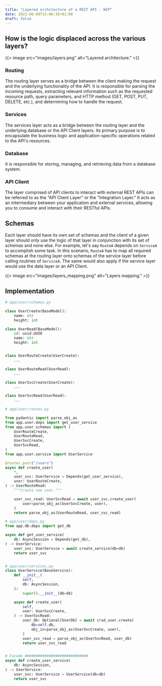 ```yaml
---
title: "Layered architecture of a REST API - WIP"
date: 2023-06-09T15:00:35+01:00
draft: false
---
```



## How is the logic displaced across the various layers?

<!-- ![layered architecture](images/layers.png) -->
{{< image
src="images/layers.png"
alt="Layered architecture." >}}

### Routing

The routing layer serves as a bridge between the client making the request and the underlying functionality of the API. It is responsible for parsing the incoming requests, extracting relevant information such as the requested resource path, query parameters, and HTTP method (GET, POST, PUT, DELETE, etc.), and determining how to handle the request.

### Services

The services layer acts as a bridge between the routing layer and the underlying database or the API Client layers. Its primary purpose is to encapsulate the business logic and application-specific operations related to the API's resources.

### Database

It is responsible for storing, managing, and retrieving data from a database system.

### API Client

The layer comprised of API clients to interact with external REST APIs can be referred to as the "API Client Layer" or the "Integration Layer." It acts as an intermediary between your application and external services, allowing you to consume and interact with their RESTful APIs.

## Schemas

Each layer should have its own set of schemas and the client of a given layer should only use the logic of that layer in conjunction with its set of schemas and none else. For example, let's say `RouteA` depends on `ServiceA` to accomplish some task. In this scenario, `RouteA` has to map all required schemas at the routing layer onto schemas of the service layer before calling routines of `ServiceA`. The same would also apply if the service layer would use the data layer or an API Client.

<!-- ![Layers mapping](images/layers_mapping.png) -->
{{< image
src="images/layers_mapping.png"
alt="Layers mapping." >}}

## Implementation

``` python
# app/user/schemas.py

class UserCreate(BaseModel):
    name: str
    height: int

class UserRead(BaseModel):
    id: uuid.UUID
    name: str
    height: int


class UserRouteCreate(UserCreate):
    ...

class UserRouteRead(UserRead):
    ...

class UserSvcCreate(UserCreate):
    ...

class UserSvcRead(UserRead):
    ...

```


``` python
# app/user/routes.py

from pydantic import parse_obj_as
from app.user.deps import get_user_service
from app.user.schemas import (
    UserRouteCreate,
    UserRouteRead,
    UserSvcCreate,
    UserSvcRead,
)
from app.user.service import UserService

@router.post("/users")
async def create_user(
    *,
    user_svc: UserService = Depends(get_user_service),
    user: UserRouteCreate,
) -> UserRouteRead:
    """Create new user."""

    user_svc_read: UserSvcRead = await user_svc.create_user(
        user=parse_obj_as(UserSvcCreate, user),
    )
    return parse_obj_as(UserRouteRead, user_svc_read)

```

``` python
# app/user/deps.py
from app.db.deps import get_db

async def get_user_service(
    db: AsyncSession = Depends(get_db),
) -> UserService:
    user_svc: UserService = await create_service(db=db)
    return user_svc


# app/user/services.py
class UserService(BaseService):
    def __init__(
        self,
        db: AsyncSession,
    ):
        super().__init__(db=db)

    async def create_user(
        self,
        user: UserSvcCreate,
    ) -> UserSvcRead:
        user_db: Optional[UserDb] = await crud_user.create(
            db=self.db,
            obj_in=parse_obj_as(UserSvcCreate, user),
        )
        user_svc_read = parse_obj_as(UserSvcRead, user_db)
        return user_svc_read


# Facade #############################
async def create_user_service(
    db: AsyncSession,
) -> UserService:
    user_svc: UserService = UserService(db=db)
    return user_svc
```

